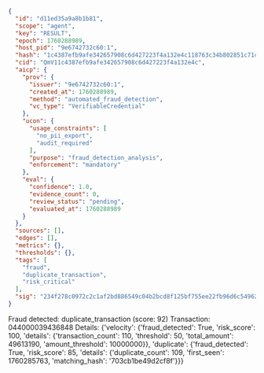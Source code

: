 ```json
{
  "id": "d11ed35a9a8b1b81",
  "scope": "agent",
  "key": "RESULT",
  "epoch": 1760288989,
  "host_pid": "9e6742732c60:1",
  "hash": "1c4387efb9afe342657908c6d427223f4a132e4c118763c34b802851c71cb27f",
  "cid": "QmV11c4387efb9afe342657908c6d427223f4a132e4c",
  "aicp": {
    "prov": {
      "issuer": "9e6742732c60:1",
      "created_at": 1760288989,
      "method": "automated_fraud_detection",
      "vc_type": "VerifiableCredential"
    },
    "ucon": {
      "usage_constraints": [
        "no_pii_export",
        "audit_required"
      ],
      "purpose": "fraud_detection_analysis",
      "enforcement": "mandatory"
    },
    "eval": {
      "confidence": 1.0,
      "evidence_count": 0,
      "review_status": "pending",
      "evaluated_at": 1760288989
    }
  },
  "sources": [],
  "edges": [],
  "metrics": {},
  "thresholds": {},
  "tags": [
    "fraud",
    "duplicate_transaction",
    "risk_critical"
  ],
  "sig": "234f278c0972c2c1af2bd886549c04b2bcd8f125bf755ee22fb96d6c54962b4a"
}
```

Fraud detected: duplicate_transaction (score: 92)
Transaction: 044000039436848
Details: {'velocity': {'fraud_detected': True, 'risk_score': 100, 'details': {'transaction_count': 110, 'threshold': 50, 'total_amount': 49613190, 'amount_threshold': 10000000}}, 'duplicate': {'fraud_detected': True, 'risk_score': 85, 'details': {'duplicate_count': 109, 'first_seen': 1760285763, 'matching_hash': '703cb1be49d2cf8f'}}}